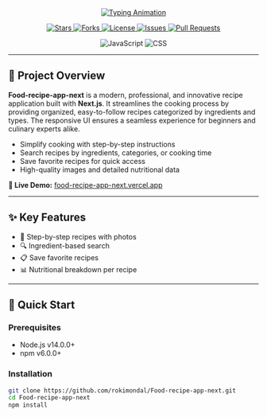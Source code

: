 <div align="center">
  <a href="https://github.com/rokimondal/Food-recipe-app-next">
    <img 
      src="https://readme-typing-svg.demolab.com?font=Fira+Code&pause=1000&color=F70000&center=true&width=600&lines=Food-recipe-app-next;Make%20your%20cooking%20a%20breeze!" 
      alt="Typing Animation"
    />
  </a>

  <p>
    <a href="https://github.com/rokimondal/Food-recipe-app-next/stargazers">
      <img src="https://img.shields.io/github/stars/rokimondal/Food-recipe-app-next?label=Stars&style=flat-square" alt="Stars">
    </a>
    <a href="https://github.com/rokimondal/Food-recipe-app-next/network/members">
      <img src="https://img.shields.io/github/forks/rokimondal/Food-recipe-app-next?label=Forks&style=flat-square" alt="Forks">
    </a>
    <a href="https://github.com/rokimondal/Food-recipe-app-next/blob/main/LICENSE">
      <img src="https://img.shields.io/github/license/rokimondal/Food-recipe-app-next?label=License&style=flat-square" alt="License">
    </a>
    <a href="https://github.com/rokimondal/Food-recipe-app-next/issues">
      <img src="https://img.shields.io/github/issues/rokimondal/Food-recipe-app-next?label=Issues&style=flat-square" alt="Issues">
    </a>
    <a href="https://github.com/rokimondal/Food-recipe-app-next/pulls">
      <img src="https://img.shields.io/github/issues-pr/rokimondal/Food-recipe-app-next?label=Pull%20Requests&style=flat-square" alt="Pull Requests">
    </a>
  </p>

  <div>
    <img src="https://img.shields.io/badge/JavaScript-84.7%25-brightgreen" alt="JavaScript">
    <img src="https://img.shields.io/badge/CSS-15.3%25-blue" alt="CSS">
  </div>
</div>


---

## 🎯 Project Overview

**Food-recipe-app-next** is a modern, professional, and innovative recipe application built with **Next.js**. It streamlines the cooking process by providing organized, easy-to-follow recipes categorized by ingredients and types. The responsive UI ensures a seamless experience for beginners and culinary experts alike.

- Simplify cooking with step-by-step instructions  
- Search recipes by ingredients, categories, or cooking time  
- Save favorite recipes for quick access  
- High-quality images and detailed nutritional data  

**🔗 Live Demo:** [food-recipe-app-next.vercel.app](https://food-recipe-app-next.vercel.app)

---

## ✨ Key Features

- 🍳 Step-by-step recipes with photos  
- 🔍 Ingredient-based search  
- 📋 Save favorite recipes  
- 📊 Nutritional breakdown per recipe  

---

## 🚀 Quick Start

### Prerequisites

- Node.js v14.0.0+  
- npm v6.0.0+

### Installation

```bash
git clone https://github.com/rokimondal/Food-recipe-app-next.git
cd Food-recipe-app-next
npm install
